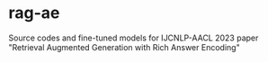 # rag-ae
Source codes and fine-tuned models for IJCNLP-AACL 2023 paper "Retrieval Augmented Generation with Rich Answer Encoding"
